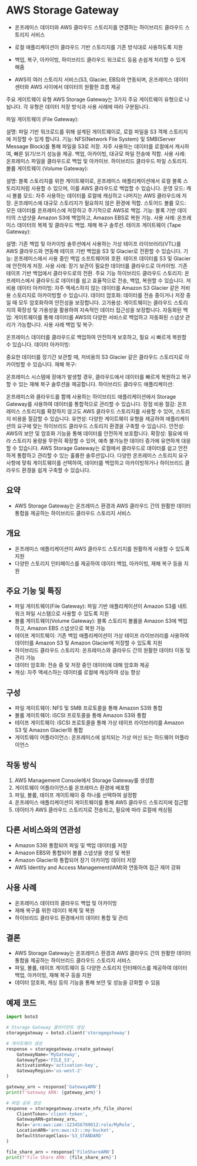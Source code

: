# AWS Storage Gateway

- 온프레미스 데이터와 AWS 클라우드 스토리지를 연결하는 하이브리드 클라우드 스토리지 서비스

- 로컬 애플리케이션이 클라우드 기반 스토리지를 기존 방식대로 사용하도록 지원

- 백업, 복구, 아카이빙, 하이브리드 클라우드 워크로드 등음 손쉽게 처리할 수 있게 해줌

- AWS의 여러 스토리지 서비스(S3, Glacier, EBS)와 연동되며, 온프레미스 데이터센터와 AWS 사이에서 데이터의 원활한 흐름 제공

주요 게이트웨이 유형
AWS Storage Gateway는 3가지 주요 게이트웨이 유형으로 나뉩니다. 각 유형은 데이터 저장 방식과 사용 사례에 따라 구분됩니다.

파일 게이트웨이 (File Gateway):

설명: 파일 기반 워크로드를 위해 설계된 게이트웨이로, 로컬 파일을 S3 객체 스토리지에 저장할 수 있게 합니다.
기능:
NFS(Network File System) 및 SMB(Server Message Block)를 통해 파일을 S3로 저장.
자주 사용하는 데이터를 로컬에서 캐시하여, 빠른 읽기/쓰기 성능을 제공.
백업, 아카이빙, 대규모 파일 전송에 적합.
사용 사례:
온프레미스 파일을 클라우드로 백업 및 아카이브.
하이브리드 클라우드 파일 스토리지.
볼륨 게이트웨이 (Volume Gateway):

설명: 블록 스토리지를 위한 게이트웨이로, 온프레미스 애플리케이션에서 로컬 블록 스토리지처럼 사용할 수 있으며, 이를 AWS 클라우드로 백업할 수 있습니다.
운영 모드:
캐시 볼륨 모드:
자주 사용하는 데이터를 로컬에 캐싱하고 나머지는 AWS 클라우드에 저장.
온프레미스에 대규모 스토리지가 필요하지 않은 환경에 적합.
스토어드 볼륨 모드:
모든 데이터를 온프레미스에 저장하고 주기적으로 AWS로 백업.
기능:
블록 기반 데이터의 스냅샷을 Amazon S3에 백업하고, Amazon EBS로 복원 가능.
사용 사례:
온프레미스 데이터의 복제 및 클라우드 백업.
재해 복구 솔루션.
테이프 게이트웨이 (Tape Gateway):

설명: 기존 백업 및 아카이빙 솔루션에서 사용하는 가상 테이프 라이브러리(VTL)를 AWS 클라우드와 연동해 테이프 기반 백업을 S3 및 Glacier로 전환할 수 있습니다.
기능:
온프레미스에서 사용 중인 백업 소프트웨어와 호환.
테이프 데이터를 S3 및 Glacier에 안전하게 저장.
사용 사례:
장기 보관이 필요한 데이터를 클라우드로 아카이빙.
기존 테이프 기반 백업에서 클라우드로의 전환.
주요 기능
하이브리드 클라우드 스토리지: 온프레미스에서 클라우드로 데이터를 쉽고 효율적으로 전송, 백업, 복원할 수 있습니다.
저비용 데이터 아카이빙: 자주 액세스하지 않는 데이터를 Amazon S3 Glacier 같은 저비용 스토리지로 아카이빙할 수 있습니다.
데이터 암호화: 데이터를 전송 중이거나 저장 중일 때 모두 암호화하여 안전성을 보장합니다.
고가용성: 게이트웨이는 클라우드 스토리지의 확장성 및 가용성을 활용하여 지속적인 데이터 접근성을 보장합니다.
자동화된 백업: 게이트웨이를 통해 데이터를 AWS의 다양한 서비스로 백업하고 자동화된 스냅샷 관리가 가능합니다.
사용 사례
백업 및 복구:

온프레미스 데이터를 클라우드로 백업하여 안전하게 보호하고, 필요 시 빠르게 복원할 수 있습니다.
데이터 아카이빙:

중요한 데이터를 장기간 보관할 때, 저비용의 S3 Glacier 같은 클라우드 스토리지로 아카이빙할 수 있습니다.
재해 복구:

온프레미스 시스템에 장애가 발생할 경우, 클라우드에서 데이터를 빠르게 복원하고 복구할 수 있는 재해 복구 솔루션을 제공합니다.
하이브리드 클라우드 애플리케이션:

온프레미스와 클라우드를 함께 사용하는 하이브리드 애플리케이션에서 Storage Gateway를 사용하여 데이터를 통합적으로 관리할 수 있습니다.
장점
비용 절감: 온프레미스 스토리지를 확장하지 않고도 AWS 클라우드 스토리지를 사용할 수 있어, 스토리지 비용을 절감할 수 있습니다.
유연성: 다양한 게이트웨이 유형을 제공하여 애플리케이션의 요구에 맞는 하이브리드 클라우드 스토리지 환경을 구축할 수 있습니다.
안전성: AWS의 보안 및 암호화 기능을 통해 데이터를 안전하게 보호합니다.
확장성: 필요에 따라 스토리지 용량을 무한히 확장할 수 있어, 예측 불가능한 데이터 증가에 유연하게 대응할 수 있습니다.
AWS Storage Gateway는 로컬에서 클라우드로 데이터를 쉽고 안전하게 통합하고 관리할 수 있는 훌륭한 솔루션입니다. 다양한 온프레미스 스토리지 요구 사항에 맞춰 게이트웨이를 선택하여, 데이터를 백업하고 아카이빙하거나 하이브리드 클라우드 환경을 쉽게 구축할 수 있습니다.


## 요약
- AWS Storage Gateway는 온프레미스 환경과 AWS 클라우드 간의 원활한 데이터 통합을 제공하는 하이브리드 클라우드 스토리지 서비스

## 개요
- 온프레미스 애플리케이션이 AWS 클라우드 스토리지를 원활하게 사용할 수 있도록 지원
- 다양한 스토리지 인터페이스를 제공하여 데이터 백업, 아카이빙, 재해 복구 등을 지원

## 주요 기능 및 특징
- 파일 게이트웨이(File Gateway): 파일 기반 애플리케이션이 Amazon S3를 네트워크 파일 시스템으로 사용할 수 있도록 지원
- 볼륨 게이트웨이(Volume Gateway): 블록 스토리지 볼륨을 Amazon S3에 백업하고, Amazon EBS 스냅샷으로 복원 가능
- 테이프 게이트웨이: 기존 백업 애플리케이션이 가상 테이프 라이브러리를 사용하여 데이터를 Amazon S3 및 Amazon Glacier에 저장할 수 있도록 지원
- 하이브리드 클라우드 스토리지: 온프레미스와 클라우드 간의 원활한 데이터 이동 및 관리 가능
- 데이터 암호화: 전송 중 및 저장 중인 데이터에 대해 암호화 제공
- 캐싱: 자주 액세스하는 데이터를 로컬에 캐싱하여 성능 향상

## 구성
- 파일 게이트웨이: NFS 및 SMB 프로토콜을 통해 Amazon S3와 통합
- 볼륨 게이트웨이: iSCSI 프로토콜을 통해 Amazon S3와 통합
- 테이프 게이트웨이: iSCSI 프로토콜을 통해 가상 테이프 라이브러리를 Amazon S3 및 Amazon Glacier와 통합
- 게이트웨이 어플라이언스: 온프레미스에 설치되는 가상 머신 또는 하드웨어 어플라이언스

## 작동 방식
1. AWS Management Console에서 Storage Gateway를 생성함
2. 게이트웨이 어플라이언스를 온프레미스 환경에 배포함
3. 파일, 볼륨, 테이프 게이트웨이 중 하나를 선택하여 설정함
4. 온프레미스 애플리케이션이 게이트웨이를 통해 AWS 클라우드 스토리지에 접근함
5. 데이터가 AWS 클라우드 스토리지로 전송되고, 필요에 따라 로컬에 캐싱됨

## 다른 서비스와의 연관성
- Amazon S3와 통합되어 파일 및 백업 데이터를 저장
- Amazon EBS와 통합되어 볼륨 스냅샷을 생성 및 복원
- Amazon Glacier와 통합되어 장기 아카이빙 데이터 저장
- AWS Identity and Access Management(IAM)와 연동하여 접근 제어 강화

## 사용 사례
- 온프레미스 데이터의 클라우드 백업 및 아카이빙
- 재해 복구를 위한 데이터 복제 및 복원
- 하이브리드 클라우드 환경에서의 데이터 통합 및 관리

## 결론
- AWS Storage Gateway는 온프레미스 환경과 AWS 클라우드 간의 원활한 데이터 통합을 제공하는 하이브리드 클라우드 스토리지 서비스
- 파일, 볼륨, 테이프 게이트웨이 등 다양한 스토리지 인터페이스를 제공하여 데이터 백업, 아카이빙, 재해 복구 등을 지원
- 데이터 암호화, 캐싱 등의 기능을 통해 보안 및 성능을 강화할 수 있음

## 예제 코드
```python
import boto3

# Storage Gateway 클라이언트 생성
storagegateway = boto3.client('storagegateway')

# 게이트웨이 생성
response = storagegateway.create_gateway(
    GatewayName='MyGateway',
    GatewayType='FILE_S3',
    ActivationKey='activation-key',
    GatewayRegion='us-west-2'
)

gateway_arn = response['GatewayARN']
print(f'Gateway ARN: {gateway_arn}')

# 파일 공유 생성
response = storagegateway.create_nfs_file_share(
    ClientToken='client-token',
    GatewayARN=gateway_arn,
    Role='arn:aws:iam::123456789012:role/MyRole',
    LocationARN='arn:aws:s3:::my-bucket',
    DefaultStorageClass='S3_STANDARD'
)

file_share_arn = response['FileShareARN']
print(f'File Share ARN: {file_share_arn}')